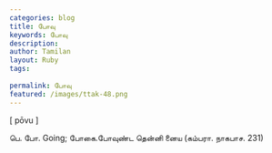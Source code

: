 ```yaml
---
categories: blog
title: போவு
keywords: போவு
description: 
author: Tamilan
layout: Ruby
tags: 
 
permalink: போவு
featured: /images/ttak-48.png
---
```

  
[ pōvu ]  
  
பெ. போ. Going; போகை.போவுண்ட தென்னி னைய (கம்பரா. நாகபாச. 231)
